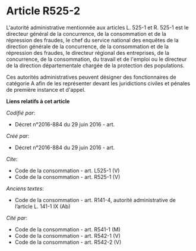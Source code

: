 # Article R525-2

L'autorité administrative mentionnée aux articles L. 525-1 et R. 525-1 est le directeur général de la concurrence, de la
consommation et de la répression des fraudes, le chef du service national des enquêtes de la direction générale de la
concurrence, de la consommation et de la répression des fraudes, le directeur régional des entreprises, de la concurrence, de
la consommation, du travail et de l'emploi ou le directeur de la direction départementale chargée de la protection des
populations. 

Ces autorités administratives peuvent désigner des fonctionnaires de catégorie A afin de les représenter devant les
juridictions civiles et pénales de première instance et d'appel.

**Liens relatifs à cet article**

_Codifié par_:

  - Décret n°2016-884 du 29 juin 2016 - art.

_Créé par_:

  - Décret n°2016-884 du 29 juin 2016 - art.

_Cite_:

  - Code de la consommation - art. L525-1 (V)
  - Code de la consommation - art. R525-1 (V)

_Anciens textes_:

  - Code de la consommation - art. R141-4, autorité administrative de l’article L. 141-1 IX (Ab)

_Cité par_:

  - Code de la consommation - art. R541-1 (M)
  - Code de la consommation - art. R542-1 (V)
  - Code de la consommation - art. R542-2 (V)
